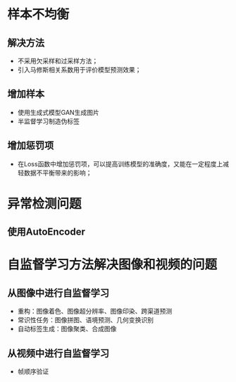 # 样本不均衡
## 解决方法
* 不采用欠采样和过采样方法；
* 引入马修斯相关系数用于评价模型预测效果；
## 增加样本
* 使用生成式模型GAN生成图片
* 半监督学习制造伪标签
## 增加惩罚项
* 在Loss函数中增加惩罚项，可以提高训练模型的准确度，又能在一定程度上减轻数据不平衡带来的影响； 

# 异常检测问题
## 使用AutoEncoder

# 自监督学习方法解决图像和视频的问题
## 从图像中进行自监督学习
* 重构：图像着色、图像超分辨率、图像印染、跨渠道预测
* 常识性任务：图像拼图、语境预测、几何变换识别
* 自动标签生成：图像聚类、合成图像
## 从视频中进行自监督学习
* 帧顺序验证